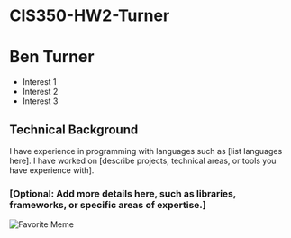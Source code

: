 # CIS350-HW2-Turner

# Ben Turner

- Interest 1
- Interest 2
- Interest 3

## Technical Background

I have experience in programming with languages such as [list languages here]. I have worked on [describe projects, technical areas, or tools you have experience with].

### [Optional: Add more details here, such as libraries, frameworks, or specific areas of expertise.]

![Favorite Meme](link_to_favorite_meme)
